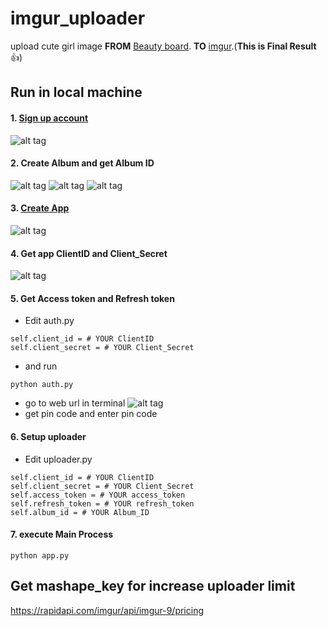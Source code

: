 # imgur_uploader



upload cute girl image **FROM** [Beauty board](https://www.ptt.cc/bbs/index.html/).
**TO** [imgur](https://imgur.com/a/8y0utle/).(**This is Final Result**:+1:)



## Run in local machine 

#### 1. [Sign up account](https://imgur.com/)
![alt tag](https://i.imgur.com/RiqQcON.png)


#### 2. Create Album and get Album ID
![alt tag](https://i.imgur.com/DWVrkpV.png)
![alt tag](https://i.imgur.com/O15Aqpx.png)
![alt tag](https://i.imgur.com/795KxSV.png)


#### 3. [Create App](https://api.imgur.com/oauth2/addclient)
![alt tag](https://i.imgur.com/ZZyL4gh.png)


#### 4. Get app ClientID and Client_Secret
![alt tag](https://i.imgur.com/o8KD2br.png)


#### 5. Get Access token and Refresh token
- Edit auth.py
```
self.client_id = # YOUR ClientID
self.client_secret = # YOUR Client_Secret
```
- and run
```
python auth.py
```
- go to web url in terminal
![alt tag](https://i.imgur.com/ZRtnEJB.png)
- get pin code and enter pin code

#### 6. Setup uploader
- Edit uploader.py
```
self.client_id = # YOUR ClientID
self.client_secret = # YOUR Client_Secret
self.access_token = # YOUR access_token
self.refresh_token = # YOUR refresh_token
self.album_id = # YOUR Album_ID   
```
    
#### 7. execute Main Process
```
python app.py
```


## Get mashape_key for increase uploader limit

https://rapidapi.com/imgur/api/imgur-9/pricing
